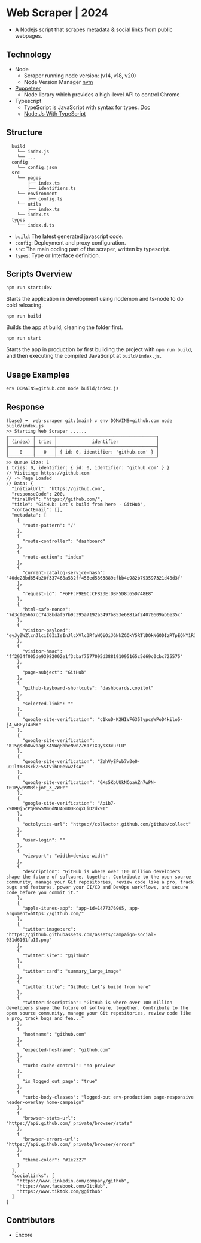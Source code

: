 # Web Scraper | 2024

- A Nodejs script that scrapes metadata & social links from public webpages.

## Technology

- Node
  - Scraper running node version: (v14, v18, v20)
  - Node Version Manager [nvm](https://github.com/nvm-sh/nvm#installing-and-updating)
- [Puppeteer](https://pptr.dev/)
  - Node library which provides a high-level API to control Chrome
- Typescript
  - TypeScript is JavaScript with syntax for types. [Doc](https://www.typescriptlang.org/)
  - [Node.Js With TypeScript](https://nodejs.dev/en/learn/nodejs-with-typescript/)

## Structure

```
  build
    └── index.js
    └── ...
  config
    └── config.json
  src
    └── pages
        ├── index.ts
        ├── identifiers.ts
    └── environment
        ├── config.ts
    └── utils
        ├── index.ts
    └── index.ts
  types
    └── index.d.ts
```

- `build`: The latest generated javascript code.
- `config`: Deployment and proxy configuration.
- `src`: The main coding part of the scraper, written by typescript.
- `types`: Type or Interface definition.

## Scripts Overview

```NodeJS
npm run start:dev
```

Starts the application in development using nodemon and ts-node to do cold reloading.

```NodeJS
npm run build
```

Builds the app at build, cleaning the folder first.

```NodeJS
npm run start
```

Starts the app in production by first building the project with `npm run build`, and then executing the compiled JavaScript at `build/index.js`.

## Usage Examples

```NodeJS
env DOMAINS=github.com node build/index.js
```

## Response

```
(base) ➜  web-scraper git:(main) ✗ env DOMAINS=github.com node build/index.js
>> Starting Web Scraper ......
┌─────────┬───────┬─────────────────────────────────────┐
│ (index) │ tries │             identifier              │
├─────────┼───────┼─────────────────────────────────────┤
│    0    │   0   │ { id: 0, identifier: 'github.com' } │
└─────────┴───────┴─────────────────────────────────────┘
>> Queue Size: 1
{ tries: 0, identifier: { id: 0, identifier: 'github.com' } }
// Visiting: https://github.com
// -> Page Loaded
// Data: {
  "initialUrl": "https://github.com",
  "responseCode": 200,
  "finalUrl": "https://github.com/",
  "title": "GitHub: Let’s build from here · GitHub",
  "contactEmail": [],
  "metadata": [
    {
      "route-pattern": "/"
    },
    {
      "route-controller": "dashboard"
    },
    {
      "route-action": "index"
    },
    {
      "current-catalog-service-hash": "40dc28bd654b20f337468a532ff456ed5863889cfbb4e982b793597321d48d3f"
    },
    {
      "request-id": "F6FF:F9E9C:CF823E:DBF5D8:65D748E8"
    },
    {
      "html-safe-nonce": "7d3cfe5667cc74d8bdaf57b9c395a7192a3497b853e6881af24070609ab6e35c"
    },
    {
      "visitor-payload": "eyJyZWZlcnJlciI6IiIsInJlcXVlc3RfaWQiOiJGNkZGOkY5RTlDOkNGODIzRTpEQkY1RDg6NjVENzQ4RTgiLCJ2aXNpdG9yX2lkIjoiMTc2ODcyODY0NzI5MTA2MjUwNCIsInJlZ2lvbl9lZGdlIjoiamFwYW5lYXN0IiwicmVnaW9uX3JlbmRlciI6ImphcGFuZWFzdCJ9"
    },
    {
      "visitor-hmac": "ff2934f005de93982002e1f3cbaf7577095d388191095165c5d69c0cbc725575"
    },
    {
      "page-subject": "GitHub"
    },
    {
      "github-keyboard-shortcuts": "dashboards,copilot"
    },
    {
      "selected-link": ""
    },
    {
      "google-site-verification": "c1kuD-K2HIVF635lypcsWPoD4kilo5-jA_wBFyT4uMY"
    },
    {
      "google-site-verification": "KT5gs8h0wvaagLKAVWq8bbeNwnZZK1r1XQysX3xurLU"
    },
    {
      "google-site-verification": "ZzhVyEFwb7w3e0-uOTltm8Jsck2F5StVihD0exw2fsA"
    },
    {
      "google-site-verification": "GXs5KoUUkNCoaAZn7wPN-t01Pywp9M3sEjnt_3_ZWPc"
    },
    {
      "google-site-verification": "Apib7-x98H0j5cPqHWwSMm6dNU4GmODRoqxLiDzdx9I"
    },
    {
      "octolytics-url": "https://collector.github.com/github/collect"
    },
    {
      "user-login": ""
    },
    {
      "viewport": "width=device-width"
    },
    {
      "description": "GitHub is where over 100 million developers shape the future of software, together. Contribute to the open source community, manage your Git repositories, review code like a pro, track bugs and features, power your CI/CD and DevOps workflows, and secure code before you commit it."
    },
    {
      "apple-itunes-app": "app-id=1477376905, app-argument=https://github.com/"
    },
    {
      "twitter:image:src": "https://github.githubassets.com/assets/campaign-social-031d6161fa10.png"
    },
    {
      "twitter:site": "@github"
    },
    {
      "twitter:card": "summary_large_image"
    },
    {
      "twitter:title": "GitHub: Let’s build from here"
    },
    {
      "twitter:description": "GitHub is where over 100 million developers shape the future of software, together. Contribute to the open source community, manage your Git repositories, review code like a pro, track bugs and fea..."
    },
    {
      "hostname": "github.com"
    },
    {
      "expected-hostname": "github.com"
    },
    {
      "turbo-cache-control": "no-preview"
    },
    {
      "is_logged_out_page": "true"
    },
    {
      "turbo-body-classes": "logged-out env-production page-responsive header-overlay home-campaign"
    },
    {
      "browser-stats-url": "https://api.github.com/_private/browser/stats"
    },
    {
      "browser-errors-url": "https://api.github.com/_private/browser/errors"
    },
    {
      "theme-color": "#1e2327"
    }
  ],
  "socialLinks": [
    "https://www.linkedin.com/company/github",
    "https://www.facebook.com/GitHub",
    "https://www.tiktok.com/@github"
  ]
}
```

## Contributors

- Encore
